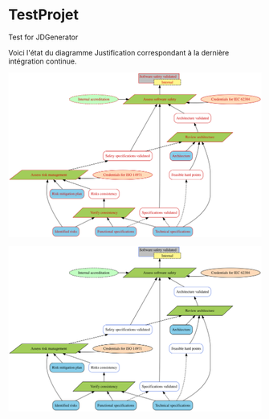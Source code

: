 # TestProjet
Test for JDGenerator


Voici l'état du diagramme Justification correspondant à la dernière intégration continue.

![link to Google](https://github.com/Nicolas-Corbiere/TestProjet/blob/master/output/fig3_REA.svg)

![link to Google](https://github.com/Nicolas-Corbiere/TestProjet/blob/master/output/fig3.svg)

